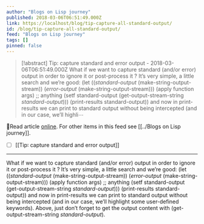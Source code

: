 ```yaml
---
author: "Blogs on Lisp journey"
published: 2018-03-06T06:51:49.000Z
link: https://localhost/blog/tip-capture-all-standard-output/
id: /blog/tip-capture-all-standard-output/
feed: "Blogs on Lisp journey"
tags: []
pinned: false
---
```

> [!abstract] Tip: capture standard and error output - 2018-03-06T06:51:49.000Z
> What if we want to capture standard (and/or error) output in order to ignore it or post-process it ? It’s very simple, a little search and we’re good: (let ((*standard-output* (make-string-output-stream)) (*error-output* (make-string-output-stream))) (apply function args) ;; anything (setf standard-output (get-output-stream-string *standard-output*))) (print-results standard-output)) and now in print-results we can print to standard output without being intercepted (and in our case, we’ll highli⋯

🔗Read article [online](https://localhost/blog/tip-capture-all-standard-output/). For other items in this feed see [[../Blogs on Lisp journey]].

- [ ] [[Tip꞉ capture standard and error output]]
- - -
What if we want to capture standard (and/or error) output in order to ignore it or post-process it ? It’s very simple, a little search and we’re good: (let ((*standard-output* (make-string-output-stream)) (*error-output* (make-string-output-stream))) (apply function args) ;; anything (setf standard-output (get-output-stream-string *standard-output*))) (print-results standard-output)) and now in print-results we can print to standard output without being intercepted (and in our case, we’ll highlight some user-defined keywords). Above, just don’t forget to get the output content with (get-output-stream-string *standard-output*).
